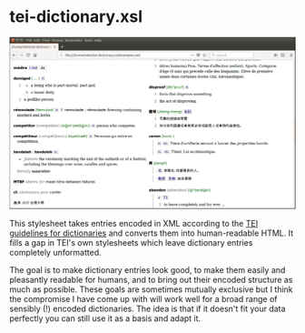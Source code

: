 # tei-dictionary.xsl

![Examples](examples.png)

This stylesheet takes entries encoded in XML according to the [TEI guidelines for dictionaries](http://www.tei-c.org/release/doc/tei-p5-doc/en/html/DI.html) and converts them into human-readable HTML. It fills a gap in TEI's own stylesheets which leave dictionary entries completely unformatted.

The goal is to make dictionary entries look good, to make them easily and pleasantly readable for humans, and to bring out their encoded structure as much as possible. These goals are sometimes mutually exclusive but I think the compromise I have come up with will work well for a broad range of sensibly (!) encoded dictionaries. The idea is that if it doesn't fit your data perfectly you can still use it as a basis and adapt it.
